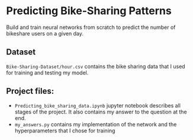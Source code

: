 # Predicting Bike-Sharing Patterns

Build and train neural networks from scratch to predict the number of bikeshare users on a given day.

## Dataset
`Bike-Sharing-Dataset/hour.csv` contains the bike sharing data that I used for training and testing my model.

## Project files:

+ `Predicting_bike_sharing_data.ipynb` jupyter notebook describes all stages of the project. It also contains my answer to the question at the end.
+ `my_answers.py` contains my implementation of the network and the hyperparameters that I chose for training

